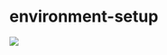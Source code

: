 # environment-setup

<a href="https://statcounter.com/" target="_blank"><img class="statcounter" src="https://c.statcounter.com/12895568/0/090416a8/1/" data-canonical-src="https://c.statcounter.com/12895568/0/090416a8/1/" referrerPolicy="no-referrer-when-downgrade"></a>
